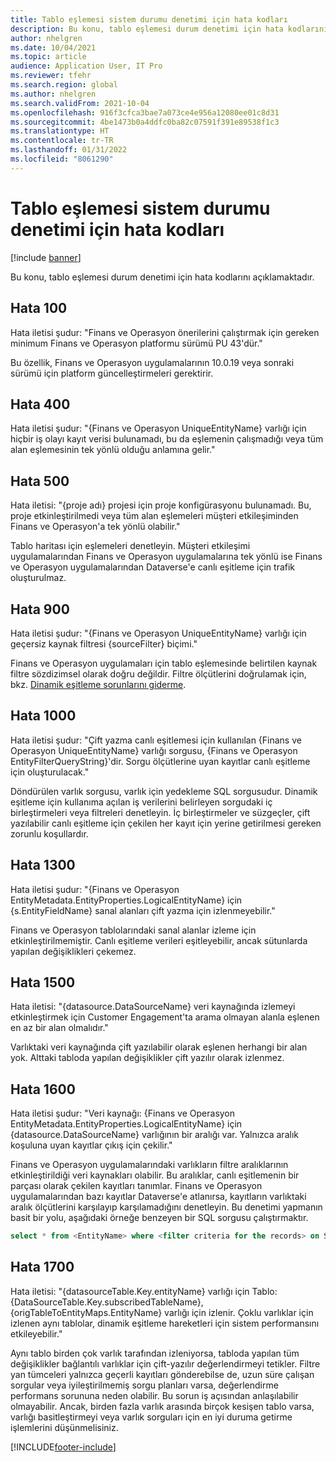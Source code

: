 ```yaml
---
title: Tablo eşlemesi sistem durumu denetimi için hata kodları
description: Bu konu, tablo eşlemesi durum denetimi için hata kodlarını açıklamaktadır.
author: nhelgren
ms.date: 10/04/2021
ms.topic: article
audience: Application User, IT Pro
ms.reviewer: tfehr
ms.search.region: global
ms.author: nhelgren
ms.search.validFrom: 2021-10-04
ms.openlocfilehash: 916f3cfca3bae7a073ce4e956a12080ee01c8d31
ms.sourcegitcommit: 4be1473b0a4ddfc0ba82c07591f391e89538f1c3
ms.translationtype: HT
ms.contentlocale: tr-TR
ms.lasthandoff: 01/31/2022
ms.locfileid: "8061290"
---
```

# <a name="errors-codes-for-the-table-map-health-check"></a>Tablo eşlemesi sistem durumu denetimi için hata kodları

[!include [banner](../../includes/banner.md)]



Bu konu, tablo eşlemesi durum denetimi için hata kodlarını açıklamaktadır.

## <a name="error-100"></a>Hata 100

Hata iletisi şudur: "Finans ve Operasyon önerilerini çalıştırmak için gereken minimum Finans ve Operasyon platformu sürümü PU 43'dür."

Bu özellik, Finans ve Operasyon uygulamalarının 10.0.19 veya sonraki sürümü için platform güncelleştirmeleri gerektirir.

## <a name="error-400"></a>Hata 400

Hata iletisi şudur: "\{Finans ve Operasyon UniqueEntityName\} varlığı için hiçbir iş olayı kayıt verisi bulunamadı, bu da eşlemenin çalışmadığı veya tüm alan eşlemesinin tek yönlü olduğu anlamına gelir."

## <a name="error-500"></a>Hata 500

Hata iletisi: "\{proje adı\} projesi için proje konfigürasyonu bulunamadı. Bu, proje etkinleştirilmedi veya tüm alan eşlemeleri müşteri etkileşiminden Finans ve Operasyon'a tek yönlü olabilir."

Tablo haritası için eşlemeleri denetleyin. Müşteri etkileşimi uygulamalarından Finans ve Operasyon uygulamalarına tek yönlü ise Finans ve Operasyon uygulamalarından Dataverse'e canlı eşitleme için trafik oluşturulmaz.

## <a name="error-900"></a>Hata 900

Hata iletisi şudur: "\{Finans ve Operasyon UniqueEntityName\} varlığı için geçersiz kaynak filtresi \{sourceFilter\} biçimi."

Finans ve Operasyon uygulamaları için tablo eşlemesinde belirtilen kaynak filtre sözdizimsel olarak doğru değildir. Filtre ölçütlerini doğrulamak için, bkz. [Dinamik eşitleme sorunlarını giderme](dual-write-troubleshooting-live-sync.md#live-synchronization-issues-that-are-caused-by-incorrect-query-filter-syntax-on-the-dual-write-maps).

## <a name="error-1000"></a>Hata 1000

Hata iletisi şudur: "Çift yazma canlı eşitlemesi için kullanılan \{Finans ve Operasyon UniqueEntityName\} varlığı sorgusu, \{Finans ve Operasyon EntityFilterQueryString\}'dir. Sorgu ölçütlerine uyan kayıtlar canlı eşitleme için oluşturulacak."

Döndürülen varlık sorgusu, varlık için yedekleme SQL sorgusudur. Dinamik eşitleme için kullanıma açılan iş verilerini belirleyen sorgudaki iç birleştirmeleri veya filtreleri denetleyin. İç birleştirmeler ve süzgeçler, çift yazılabilir canlı eşitleme için çekilen her kayıt için yerine getirilmesi gereken zorunlu koşullardır.

## <a name="error-1300"></a>Hata 1300

Hata iletisi şudur: "\{Finans ve Operasyon EntityMetadata.EntityProperties.LogicalEntityName\} için \{s.EntityFieldName\} sanal alanları çift yazma için izlenmeyebilir."

Finans ve Operasyon tablolarındaki sanal alanlar izleme için etkinleştirilmemiştir. Canlı eşitleme verileri eşitleyebilir, ancak sütunlarda yapılan değişiklikleri çekemez.

## <a name="error-1500"></a>Hata 1500

Hata iletisi: "\{datasource.DataSourceName\} veri kaynağında izlemeyi etkinleştirmek için Customer Engagement'ta arama olmayan alanla eşlenen en az bir alan olmalıdır."

Varlıktaki veri kaynağında çift yazılabilir olarak eşlenen herhangi bir alan yok. Alttaki tabloda yapılan değişiklikler çift yazılır olarak izlenmez.

## <a name="error-1600"></a>Hata 1600

Hata iletisi şudur: "Veri kaynağı: \{Finans ve Operasyon EntityMetadata.EntityProperties.LogicalEntityName\} için \{datasource.DataSourceName\} varlığının bir aralığı var. Yalnızca aralık koşuluna uyan kayıtlar çıkış için çekilir."

Finans ve Operasyon uygulamalarındaki varlıkların filtre aralıklarının etkinleştirildiği veri kaynakları olabilir. Bu aralıklar, canlı eşitlemenin bir parçası olarak çekilen kayıtları tanımlar. Finans ve Operasyon uygulamalarından bazı kayıtlar Dataverse'e atlanırsa, kayıtların varlıktaki aralık ölçütlerini karşılayıp karşılamadığını denetleyin. Bu denetimi yapmanın basit bir yolu, aşağıdaki örneğe benzeyen bir SQL sorgusu çalıştırmaktır.

```sql
select * from <EntityName> where <filter criteria for the records> on SQL.
```

## <a name="error-1700"></a>Hata 1700

Hata iletisi: "\{datasourceTable.Key.entityName\} varlığı için Tablo: \{DataSourceTable.Key.subscribedTableName\}, \{origTableToEntityMaps.EntityName\} varlığı için izlenir. Çoklu varlıklar için izlenen aynı tablolar, dinamik eşitleme hareketleri için sistem performansını etkileyebilir."

Aynı tablo birden çok varlık tarafından izleniyorsa, tabloda yapılan tüm değişiklikler bağlantılı varlıklar için çift-yazılır değerlendirmeyi tetikler. Filtre yan tümceleri yalnızca geçerli kayıtları gönderebilse de, uzun süre çalışan sorgular veya iyileştirilmemiş sorgu planları varsa, değerlendirme performans sorununa neden olabilir. Bu sorun iş açısından anlaşılabilir olmayabilir. Ancak, birden fazla varlık arasında birçok kesişen tablo varsa, varlığı basitleştirmeyi veya varlık sorguları için en iyi duruma getirme işlemlerini düşünmelisiniz.

[!INCLUDE[footer-include](../../../../includes/footer-banner.md)]
